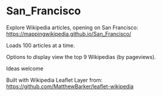 # San_Francisco

Explore Wikipedia articles, opening on San Francisco: https://mappingwikipedia.github.io/San_Francisco/

Loads 100 articles at a time.

Options to display view the top 9 Wikipedias (by pageviews).

Ideas welcome

Built with Wikipedia Leaflet Layer from: https://github.com/MatthewBarker/leaflet-wikipedia

